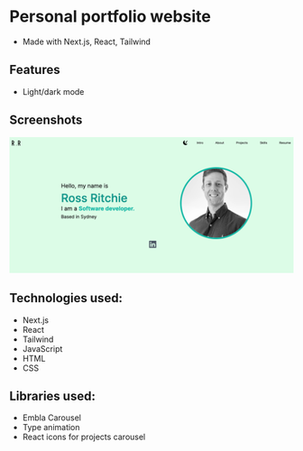 # Personal portfolio website
* Made with Next.js, React, Tailwind 

## Features
* Light/dark mode

## Screenshots
![Home](Readme_imgs/Portfolio.png)

## Technologies used: 
* Next.js
* React
* Tailwind
* JavaScript
* HTML 
* CSS 

## Libraries used: 
* Embla Carousel
* Type animation
* React icons for projects carousel

